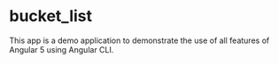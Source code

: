 # bucket_list
This app is a demo application to demonstrate the use of all features of Angular 5 using Angular CLI. 
